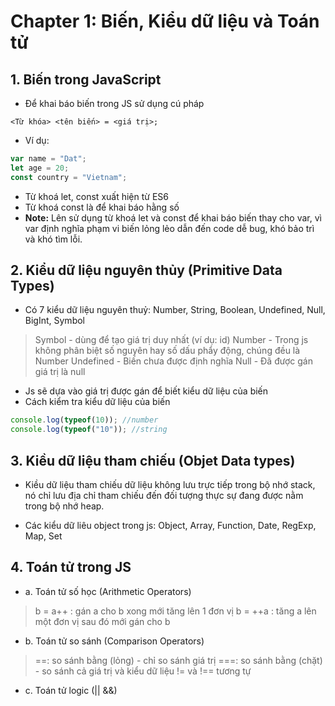 # Chapter 1: Biến, Kiểu dữ liệu và Toán tử

## 1. Biến trong JavaScript
- Để khai báo biến trong JS sử dụng cú pháp

```
<Từ khóa> <tên biến> = <giá trị>;
```
- Ví dụ:
```javascript
var name = "Dat";
let age = 20;
const country = "Vietnam";
```
- Từ khoá let, const xuất hiện từ ES6
- Từ khoá const là để khai báo hằng số
- **Note:** Lên sử dụng từ khoá let và const để khai báo biến thay cho var, vì var định nghĩa phạm vi biến lỏng lẻo dẫn đến code dễ bug, khó bảo trì và khó tìm lỗi.


## 2. Kiểu dữ liệu nguyên thủy (Primitive Data Types)
- Có 7 kiểu dữ liệu nguyên thuỷ: Number, String, Boolean, Undefined, Null, BigInt, Symbol
> Symbol - dùng để tạo giá trị duy nhất (ví dụ: id)
> Number - Trong js không phân biệt số nguyên hay số dấu phẩy động, chúng đều là Number
> Undefined - Biến chưa được định nghĩa
> Null - Đã được gán giá trị là null

- Js sẽ dựa vào giá trị được gán để biết kiểu dữ liệu của biến
- Cách kiểm tra kiểu dữ liệu của biến
```javascript
console.log(typeof(10)); //number
console.log(typeof("10")); //string
```

## 3. Kiều dữ liệu tham chiếu (Objet Data types)
- Kiều dữ liệu tham chiếu dữ liệu không lưu trực tiếp trong bộ nhớ stack, nó chỉ lưu địa chỉ tham chiếu đến đối tượng thực sự đang được nằm trong bộ nhớ heap.

- Các kiểu dữ liêu object trong js: Object, Array, Function, Date, RegExp, Map, Set

## 4. Toán tử trong JS
- a. Toán tử số học (Arithmetic Operators)
> b = a++ : gán a cho b xong mới tăng lên 1 đơn vị
> b = ++a : tăng a lên một đơn vị sau đó mới gán cho b

- b. Toán tử so sánh (Comparison Operators)
> ==: so sánh bằng (lỏng) - chỉ so sánh giá trị
> ===: so sánh bằng (chặt) - so sánh cả giá trị và kiểu dữ liệu
> != và !== tương tự

- c. Toán tử logic (|| &&)